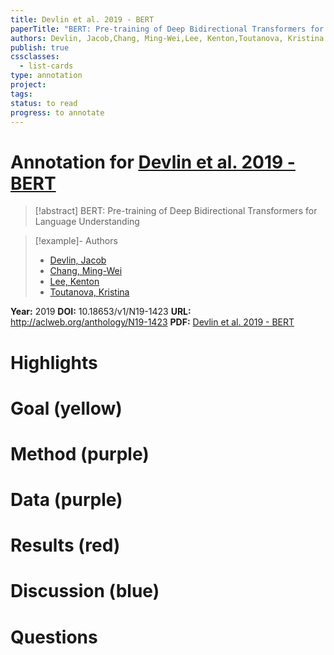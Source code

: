 ```yaml
---
title: Devlin et al. 2019 - BERT
paperTitle: "BERT: Pre-training of Deep Bidirectional Transformers for Language Understanding"
authors: Devlin, Jacob,Chang, Ming-Wei,Lee, Kenton,Toutanova, Kristina
publish: true
cssclasses:
  - list-cards
type: annotation
project:
tags:
status: to read
progress: to annotate
---
```

# Annotation for [Devlin et al. 2019 - BERT](Papers/References/Devlin%20et%20al.%202019%20-%20BERT)

> [!abstract] BERT: Pre-training of Deep Bidirectional Transformers for Language Understanding

> [!example]- Authors
> - [Devlin, Jacob](Devlin%2C%20Jacob)
> - [Chang, Ming-Wei](Chang%2C%20Ming-Wei)
> - [Lee, Kenton](Lee%2C%20Kenton)
> - [Toutanova, Kristina](Toutanova%2C%20Kristina)

**Year:** 2019
**DOI:** 10.18653/v1/N19-1423
**URL:** http://aclweb.org/anthology/N19-1423
**PDF:** [Devlin et al. 2019 - BERT](Papers/PDFs/Devlin%20et%20al.%202019%20-%20BERT%20Pre-training%20of%20Deep%20Bidirectional%20Transformers%20for%20Language%20Understanding.pdf)

# Highlights


# Goal (yellow)


# Method (purple)


# Data (purple)


# Results (red)


# Discussion (blue)


# Questions

